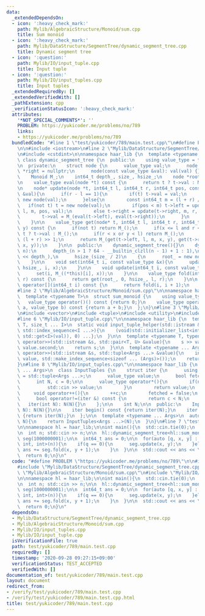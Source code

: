 ```yaml
---
data:
  _extendedDependsOn:
  - icon: ':heavy_check_mark:'
    path: Mylib/AlgebraicStructure/Monoid/sum.cpp
    title: Sum monoid
  - icon: ':heavy_check_mark:'
    path: Mylib/DataStructure/SegmentTree/dynamic_segment_tree.cpp
    title: Dynamic segment tree
  - icon: ':question:'
    path: Mylib/IO/input_tuple.cpp
    title: Input tuple
  - icon: ':question:'
    path: Mylib/IO/input_tuples.cpp
    title: Input tuples
  _extendedRequiredBy: []
  _extendedVerifiedWith: []
  _pathExtension: cpp
  _verificationStatusIcon: ':heavy_check_mark:'
  attributes:
    '*NOT_SPECIAL_COMMENTS*': ''
    PROBLEM: https://yukicoder.me/problems/no/789
    links:
    - https://yukicoder.me/problems/no/789
  bundledCode: "#line 1 \"test/yukicoder/789/main.test.cpp\"\n#define PROBLEM \"https://yukicoder.me/problems/no/789\"\
    \n\n#include <iostream>\n#line 2 \"Mylib/DataStructure/SegmentTree/dynamic_segment_tree.cpp\"\
    \n#include <cstdint>\n\nnamespace haar_lib {\n  template <typename Monoid>\n \
    \ class dynamic_segment_tree {\n  public:\n    using value_type = typename Monoid::value_type;\n\
    \n  private:\n    struct node {\n      value_type val;\n      node *left = nullptr,\
    \ *right = nullptr;\n      node(const value_type &val): val(val) {}\n    };\n\n\
    \    Monoid M_;\n    int64_t depth_, size_, hsize_;\n    node *root_ = nullptr;\n\
    \n    value_type eval(node *t) const {\n      return t ? t->val : M_();\n    }\n\
    \n    node* update(node *t, int64_t l, int64_t r, int64_t pos, const value_type\
    \ &val){\n      if(r - l == 1){\n        if(t) t->val = val;\n        else t =\
    \ new node(val);\n      }else{\n        const int64_t m = (l + r) / 2;\n     \
    \   if(not t) t = new node(val);\n        if(pos < m) t->left = update(t->left,\
    \ l, m, pos, val);\n        else t->right = update(t->right, m, r, pos, val);\n\
    \        t->val = M_(eval(t->left), eval(t->right));\n      }\n      return t;\n\
    \    }\n\n    value_type get(node* t, int64_t l, int64_t r, int64_t x, int64_t\
    \ y) const {\n      if(not t) return M_();\n      if(x <= l and r <= y) return\
    \ t ? t->val : M_();\n      if(r < x or y < l) return M_();\n      int64_t m =\
    \ (l + r) >> 1;\n      return M_(get(t->left, l, m, x, y), get(t->right, m, r,\
    \ x, y));\n    }\n\n  public:\n    dynamic_segment_tree(){}\n    dynamic_segment_tree(int64_t\
    \ n):\n      depth_(n > 1 ? 64 - __builtin_clzll(n - 1) + 1 : 1),\n      size_(1LL\
    \ << depth_),\n      hsize_(size_ / 2)\n    {\n      root_ = new node(M_());\n\
    \    }\n\n    void set(int64_t i, const value_type &x){\n      update(root_, 0,\
    \ hsize_, i, x);\n    }\n\n    void update(int64_t i, const value_type &x){\n\
    \      set(i, M_((*this)[i], x));\n    }\n\n    value_type fold(int64_t l, int64_t\
    \ r) const {\n      return get(root_, 0, hsize_, l, r);\n    }\n\n    value_type\
    \ operator[](int64_t i) const {\n      return fold(i, i + 1);\n    }\n  };\n}\n\
    #line 2 \"Mylib/AlgebraicStructure/Monoid/sum.cpp\"\n\nnamespace haar_lib {\n\
    \  template <typename T>\n  struct sum_monoid {\n    using value_type = T;\n \
    \   value_type operator()() const {return 0;}\n    value_type operator()(value_type\
    \ a, value_type b) const {return a + b;}\n  };\n}\n#line 3 \"Mylib/IO/input_tuples.cpp\"\
    \n#include <vector>\n#include <tuple>\n#include <utility>\n#include <initializer_list>\n\
    #line 6 \"Mylib/IO/input_tuple.cpp\"\n\nnamespace haar_lib {\n  template <typename\
    \ T, size_t ... I>\n  static void input_tuple_helper(std::istream &s, T &val,\
    \ std::index_sequence<I ...>){\n    (void)std::initializer_list<int>{(void(s >>\
    \ std::get<I>(val)), 0) ...};\n  }\n\n  template <typename T, typename U>\n  std::istream&\
    \ operator>>(std::istream &s, std::pair<T, U> &value){\n    s >> value.first >>\
    \ value.second;\n    return s;\n  }\n\n  template <typename ... Args>\n  std::istream&\
    \ operator>>(std::istream &s, std::tuple<Args ...> &value){\n    input_tuple_helper(s,\
    \ value, std::make_index_sequence<sizeof ... (Args)>());\n    return s;\n  }\n\
    }\n#line 8 \"Mylib/IO/input_tuples.cpp\"\n\nnamespace haar_lib {\n  template <typename\
    \ ... Args>\n  class InputTuples {\n    struct iter {\n      using value_type\
    \ = std::tuple<Args ...>;\n      value_type value;\n      bool fetched = false;\n\
    \      int N, c = 0;\n\n      value_type operator*(){\n        if(not fetched){\n\
    \          std::cin >> value;\n        }\n        return value;\n      }\n\n \
    \     void operator++(){\n        ++c;\n        fetched = false;\n      }\n\n\
    \      bool operator!=(iter &) const {\n        return c < N;\n      }\n\n   \
    \   iter(int N): N(N){}\n    };\n\n    int N;\n\n  public:\n    InputTuples(int\
    \ N): N(N){}\n\n    iter begin() const {return iter(N);}\n    iter end() const\
    \ {return iter(N);}\n  };\n\n  template <typename ... Args>\n  auto input_tuples(int\
    \ N){\n    return InputTuples<Args ...>(N);\n  }\n}\n#line 7 \"test/yukicoder/789/main.test.cpp\"\
    \n\nnamespace hl = haar_lib;\n\nint main(){\n  std::cin.tie(0);\n  std::ios::sync_with_stdio(false);\n\
    \n  int n; std::cin >> n;\n\n  hl::dynamic_segment_tree<hl::sum_monoid<int64_t>>\
    \ seg(1000000001);\n\n  int64_t ans = 0;\n\n  for(auto [q, x, y] : hl::input_tuples<int,\
    \ int, int>(n)){\n    if(q == 0){\n      seg.update(x, y);\n    }else{\n     \
    \ ans += seg.fold(x, y + 1);\n    }\n  }\n\n  std::cout << ans << \"\\n\";\n\n\
    \  return 0;\n}\n"
  code: "#define PROBLEM \"https://yukicoder.me/problems/no/789\"\n\n#include <iostream>\n\
    #include \"Mylib/DataStructure/SegmentTree/dynamic_segment_tree.cpp\"\n#include\
    \ \"Mylib/AlgebraicStructure/Monoid/sum.cpp\"\n#include \"Mylib/IO/input_tuples.cpp\"\
    \n\nnamespace hl = haar_lib;\n\nint main(){\n  std::cin.tie(0);\n  std::ios::sync_with_stdio(false);\n\
    \n  int n; std::cin >> n;\n\n  hl::dynamic_segment_tree<hl::sum_monoid<int64_t>>\
    \ seg(1000000001);\n\n  int64_t ans = 0;\n\n  for(auto [q, x, y] : hl::input_tuples<int,\
    \ int, int>(n)){\n    if(q == 0){\n      seg.update(x, y);\n    }else{\n     \
    \ ans += seg.fold(x, y + 1);\n    }\n  }\n\n  std::cout << ans << \"\\n\";\n\n\
    \  return 0;\n}\n"
  dependsOn:
  - Mylib/DataStructure/SegmentTree/dynamic_segment_tree.cpp
  - Mylib/AlgebraicStructure/Monoid/sum.cpp
  - Mylib/IO/input_tuples.cpp
  - Mylib/IO/input_tuple.cpp
  isVerificationFile: true
  path: test/yukicoder/789/main.test.cpp
  requiredBy: []
  timestamp: '2020-09-28 09:27:15+09:00'
  verificationStatus: TEST_ACCEPTED
  verifiedWith: []
documentation_of: test/yukicoder/789/main.test.cpp
layout: document
redirect_from:
- /verify/test/yukicoder/789/main.test.cpp
- /verify/test/yukicoder/789/main.test.cpp.html
title: test/yukicoder/789/main.test.cpp
---
```


